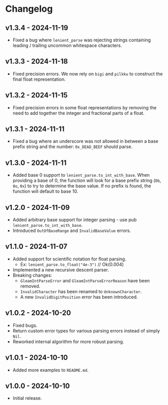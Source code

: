 # Changelog

## v1.3.4 - 2024-11-19

- Fixed a bug where `lenient_parse` was rejecting strings containing leading / trailing uncommon whitespace characters.

## v1.3.3 - 2024-11-18

- Fixed precision errors. We now rely on `bigi` and `pilkku` to construct the final float representation.

## v1.3.2 - 2024-11-15

- Fixed precision errors in some float representations by removing the need to add together the integer and fractional parts of a float.

## v1.3.1 - 2024-11-11

- Fixed a bug where an underscore was not allowed in between a base prefix string and the number: `0x_DEAD_BEEF` should parse.

## v1.3.0 - 2024-11-11

- Added base 0 support to `lenient_parse.to_int_with_base`. When providing a base of 0, the function will look for a base prefix string (`0b`, `0o`, `0x`) to try to determine the base value. If no prefix is found, the function will default to base 10.

## v1.2.0 - 2024-11-09

- Added arbitrary base support for integer parsing - use pub `lenient_parse.to_int_with_base`.
- Introduced `OutOfBaseRange` and `InvalidBaseValue` errors.

## v1.1.0 - 2024-11-07

- Added support for scientific notation for float parsing.
    - Ex: `lenient_parse.to_float("4e-3")` // Ok(0.004)
- Implemented a new recursive descent parser.
- Breaking changes:
    - `GleamIntParseError` and `GleamIntParseErrorReason` have been removed.
    - `InvalidCharacter` has been renamed to `UnknownCharacter`.
    - A new `InvalidDigitPosition` error has been introduced.

## v1.0.2 - 2024-10-20

- Fixed bugs.
- Return custom error types for various parsing errors instead of simply `Nil`.
- Reworked internal algorithm for more robust parsing.

## v1.0.1 - 2024-10-10

- Added more examples to `README.md`.

## v1.0.0 - 2024-10-10

- Initial release.
